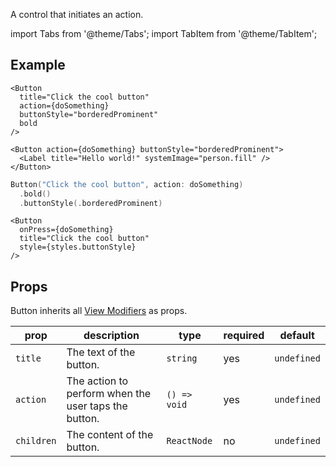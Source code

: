 ---
---

A control that initiates an action.

import Tabs from '@theme/Tabs';
import TabItem from '@theme/TabItem';

## Example

<Tabs>
<TabItem value="srn" label="swiftui-react-native">

```tsx
<Button
  title="Click the cool button"
  action={doSomething}
  buttonStyle="borderedProminent"
  bold
/>
```

```tsx
<Button action={doSomething} buttonStyle="borderedProminent">
  <Label title="Hello world!" systemImage="person.fill" />
</Button>
```

</TabItem>
<TabItem value="swiftui" label="SwiftUI">

```swift
Button("Click the cool button", action: doSomething)
  .bold()
  .buttonStyle(.borderedProminent)
```

</TabItem>
<TabItem value="react-native" label="React Native">

```tsx
<Button
  onPress={doSomething}
  title="Click the cool button"
  style={styles.buttonStyle}
/>
```

</TabItem>
</Tabs>

## Props

Button inherits all [View Modifiers](../08-modifiers.md#full-list) as props.

| prop       | description                                          | type         | required | default     |
| ---------- | ---------------------------------------------------- | ------------ | -------- | ----------- |
| `title`    | The text of the button.                              | `string`     | yes      | `undefined` |
| `action`   | The action to perform when the user taps the button. | `() => void` | yes      | `undefined` |
| `children` | The content of the button.                           | `ReactNode`  | no       | `undefined` |
